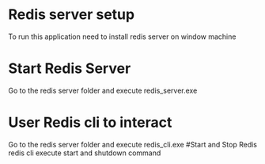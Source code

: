 # Redis server setup
To run this application need to install redis server on window machine

# Start Redis Server
Go to the redis server folder and execute redis_server.exe
# User Redis cli to interact
Go to the redis server folder and execute redis_cli.exe
#Start and Stop Redis
redis cli execute start and shutdown command